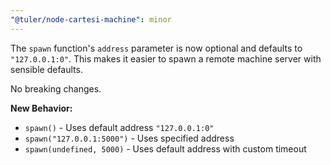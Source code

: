 ```yaml
---
"@tuler/node-cartesi-machine": minor
---
```


The `spawn` function's `address` parameter is now optional and defaults to `"127.0.0.1:0"`. This makes it easier to spawn a remote machine server with sensible defaults.

No breaking changes.

**New Behavior:**
- `spawn()` - Uses default address `"127.0.0.1:0"`
- `spawn("127.0.0.1:5000")` - Uses specified address
- `spawn(undefined, 5000)` - Uses default address with custom timeout
